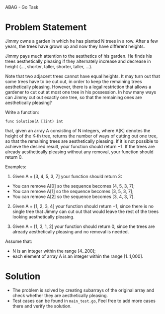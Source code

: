ABAG - Go Task

# Problem Statement
Jimmy owns a garden in which he has planted N trees in a row. After a few years, the trees have grown up and now they have different heights.

Jimmy pays much attention to the aesthetics of his garden. He finds his trees aesthetically pleasing if they alternately increase and decrease in height (..., shorter, taller, shorter, taller, ...).

Note that two adjacent trees cannot have equal heights. It may turn out that some trees have to be cut out, in order to keep the remaining trees aesthetically pleasing. However, there is a legal restriction that allows a gardener to cut out at most one tree in his possession. In how many ways can Jimmy cut out exactly one tree, so that the remaining ones are aesthetically pleasing?

Write a function:

`func Solution(A []int) int`

that, given an array A consisting of N integers, where A[K] denotes the height of the K-th tree, returns the number of ways of cutting out one tree, so that the remaining trees are aesthetically pleasing. If it is not possible to achieve the desired result, your function should return −1. If the trees are already aesthetically pleasing without any removal, your function should return 0.

Examples:
1. Given A = [3, 4, 5, 3, 7] your function should return 3:
- You can remove A[0] so the sequence becomes [4, 5, 3, 7];
- You can remove A[1] so the sequence becomes [3, 5, 3, 7];
- You can remove A[2] so the sequence becomes [3, 4, 3, 7].

2. Given A = [1, 2, 3, 4] your function should return −1, since there is no single tree that Jimmy can cut out that would leave the rest of the trees looking aesthetically pleasing.

3. Given A = [1, 3, 1, 2] your function should return 0, since the trees are already aesthetically pleasing and no removal is needed.

Assume that:
- N is an integer within the range [4..200];
- each element of array A is an integer within the range [1..1,000].

# Solution
- The problem is solved by creating subarrays of the original array and check whether they are aesthetically pleasing.
- Test cases can be found in `main_test.go`, Feel free to add more cases there and verify the solution.
